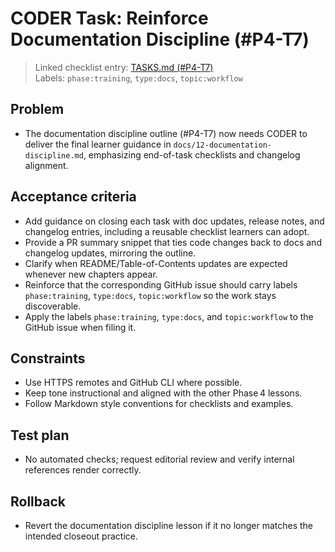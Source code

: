 # CODER Task: Reinforce Documentation Discipline (#P4-T7)

> Linked checklist entry: [TASKS.md (#P4-T7)](../../TASKS.md#phase-4--advanced-workflow-case-study-lessons-from-discripper)  
> Labels: `phase:training`, `type:docs`, `topic:workflow`

## Problem
- The documentation discipline outline (#P4-T7) now needs CODER to deliver the final learner guidance in `docs/12-documentation-discipline.md`, emphasizing end-of-task checklists and changelog alignment.

## Acceptance criteria
- Add guidance on closing each task with doc updates, release notes, and changelog entries, including a reusable checklist learners can adopt.
- Provide a PR summary snippet that ties code changes back to docs and changelog updates, mirroring the outline.
- Clarify when README/Table-of-Contents updates are expected whenever new chapters appear.
- Reinforce that the corresponding GitHub issue should carry labels `phase:training`, `type:docs`, `topic:workflow` so the work stays discoverable.
- Apply the labels `phase:training`, `type:docs`, and `topic:workflow` to the GitHub issue when filing it.

## Constraints
- Use HTTPS remotes and GitHub CLI where possible.
- Keep tone instructional and aligned with the other Phase 4 lessons.
- Follow Markdown style conventions for checklists and examples.

## Test plan
- No automated checks; request editorial review and verify internal references render correctly.

## Rollback
- Revert the documentation discipline lesson if it no longer matches the intended closeout practice.
